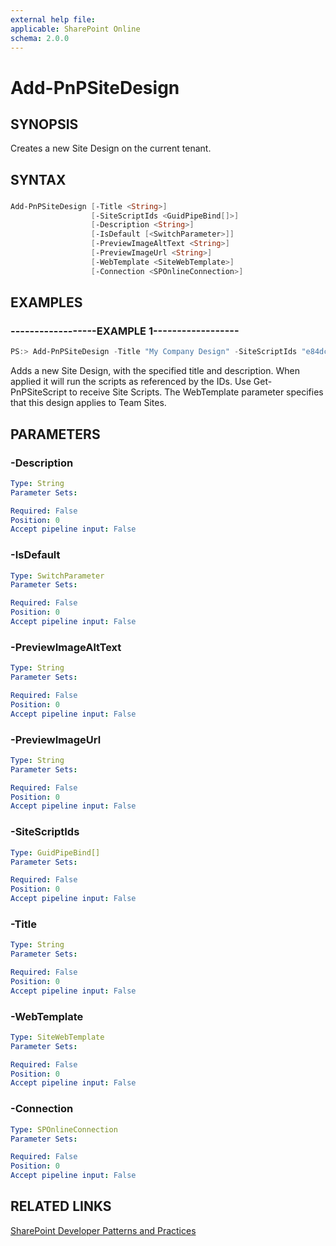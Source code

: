 ```yaml
---
external help file:
applicable: SharePoint Online
schema: 2.0.0
---
```

# Add-PnPSiteDesign

## SYNOPSIS
Creates a new Site Design on the current tenant.

## SYNTAX 

### 
```powershell
Add-PnPSiteDesign [-Title <String>]
                  [-SiteScriptIds <GuidPipeBind[]>]
                  [-Description <String>]
                  [-IsDefault [<SwitchParameter>]]
                  [-PreviewImageAltText <String>]
                  [-PreviewImageUrl <String>]
                  [-WebTemplate <SiteWebTemplate>]
                  [-Connection <SPOnlineConnection>]
```

## EXAMPLES

### ------------------EXAMPLE 1------------------
```powershell
PS:> Add-PnPSiteDesign -Title "My Company Design" -SiteScriptIds "e84dcb46-3ab9-4456-a136-66fc6ae3d3c5","6def687f-0e08-4f1e-999c-791f3af9a600" -Description "My description" -WebTemplate TeamSite
```

Adds a new Site Design, with the specified title and description. When applied it will run the scripts as referenced by the IDs. Use Get-PnPSiteScript to receive Site Scripts. The WebTemplate parameter specifies that this design applies to Team Sites.

## PARAMETERS

### -Description


```yaml
Type: String
Parameter Sets: 

Required: False
Position: 0
Accept pipeline input: False
```

### -IsDefault


```yaml
Type: SwitchParameter
Parameter Sets: 

Required: False
Position: 0
Accept pipeline input: False
```

### -PreviewImageAltText


```yaml
Type: String
Parameter Sets: 

Required: False
Position: 0
Accept pipeline input: False
```

### -PreviewImageUrl


```yaml
Type: String
Parameter Sets: 

Required: False
Position: 0
Accept pipeline input: False
```

### -SiteScriptIds


```yaml
Type: GuidPipeBind[]
Parameter Sets: 

Required: False
Position: 0
Accept pipeline input: False
```

### -Title


```yaml
Type: String
Parameter Sets: 

Required: False
Position: 0
Accept pipeline input: False
```

### -WebTemplate


```yaml
Type: SiteWebTemplate
Parameter Sets: 

Required: False
Position: 0
Accept pipeline input: False
```

### -Connection


```yaml
Type: SPOnlineConnection
Parameter Sets: 

Required: False
Position: 0
Accept pipeline input: False
```

## RELATED LINKS

[SharePoint Developer Patterns and Practices](http://aka.ms/sppnp)
